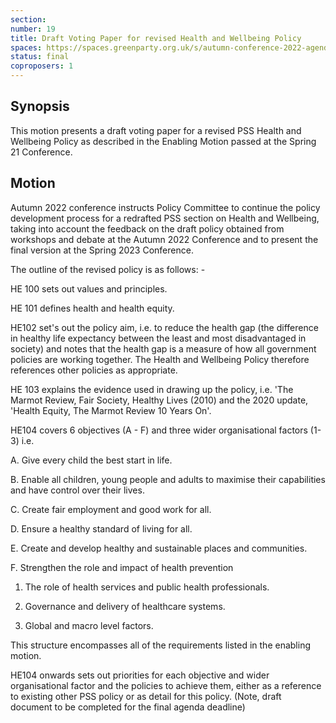 ```yaml
---
section:
number: 19
title: Draft Voting Paper for revised Health and Wellbeing Policy
spaces: https://spaces.greenparty.org.uk/s/autumn-conference-2022-agenda-forum/?contentId=101820
status: final
coproposers: 1
---
```

## Synopsis
This motion presents a draft voting paper for a revised PSS Health and Wellbeing Policy as described in the Enabling Motion passed at the Spring 21 Conference.

## Motion
Autumn 2022 conference instructs Policy Committee to continue the policy development process for a redrafted PSS section on Health and Wellbeing, taking into account the feedback on the draft policy obtained from workshops and debate at the Autumn 2022 Conference and to present the final version at the Spring 2023 Conference.

The outline of the revised policy is as follows: -

HE 100 sets out values and principles.

HE 101 defines health and health equity.

HE102 set's out the policy aim, i.e. to reduce the health gap (the difference in healthy life expectancy between the least and most disadvantaged in society) and notes that the health gap is a measure of how all government policies are working together.  The Health and Wellbeing Policy therefore references other policies as appropriate.

HE 103 explains the evidence used in drawing up the policy, i.e. 'The Marmot Review, Fair Society, Healthy Lives (2010) and the 2020 update, 'Health Equity, The Marmot Review 10 Years On'.

HE104 covers 6 objectives (A - F) and three wider organisational factors (1-3) i.e.

A. Give every child the best start in life.

B. Enable all children, young people and adults to maximise their capabilities                        and have control over their lives.

C. Create fair employment and good work for all.

D. Ensure a healthy standard of living for all.

E. Create and develop healthy and sustainable places and communities.

F. Strengthen the role and impact of health prevention

1. The role of health services and public health professionals.

2. Governance and delivery of healthcare systems.

3. Global and macro level factors.

This structure encompasses all of the requirements listed in the enabling motion.

HE104 onwards sets out priorities for each objective and wider organisational factor and the policies to achieve them, either as a reference to existing other PSS policy or as detail for this policy. (Note, draft document to be completed for the final agenda deadline)
